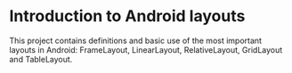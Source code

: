 # Introduction to Android layouts

This project contains definitions and basic use of the most important layouts in Android: FrameLayout, LinearLayout, RelativeLayout, GridLayout and TableLayout.